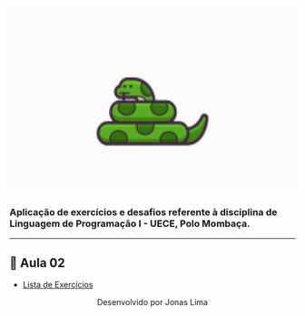 <h1 align="center">
    <img title="Linguagem de Programação I"src="https://github.com/eujonas/Python/blob/main/giphy.gif" widt="350px" height="320px"/>
</h1>

<h3>Aplicação de exercícios e desafios referente à disciplina de Linguagem de Programação I - UECE, Polo Mombaça.</h3>

 ***
 ## 📝 Aula 02

 * [Lista de Exercícios](https://github.com/eujonas/Python/tree/main/Aula%2002)

<p align="center">Desenvolvido por Jonas Lima</p>
